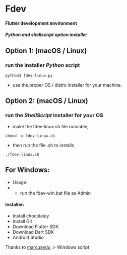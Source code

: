 # Fdev
#### Flutter development environment


##### Python and shellscript option installer 





## Option 1: (macOS / Linux)

### run the installer _Python_ script
```
python3 fdev-linux.py
```
* use the proper OS / distro installer for your machine.

## Option 2: (macOS / Linux)

### run the _ShellScript_ installer for your OS 

* make the fdev-linux.sh file runnable,

```
chmod -x fdev-linux.sh 
```
* then run the file .sh to installs

```
./fdev-linux.sh  
```




## For Windows:

* Usage:
* * run the fdev-win.bat file as Admin

#### Installer:
* Install chocolatey
* Install Git
* Download Flutter SDK
* Download Dart SDK
* Android Studio







Thanks to [marcusedu](https:github.com/marcusedu) :> Windows script
